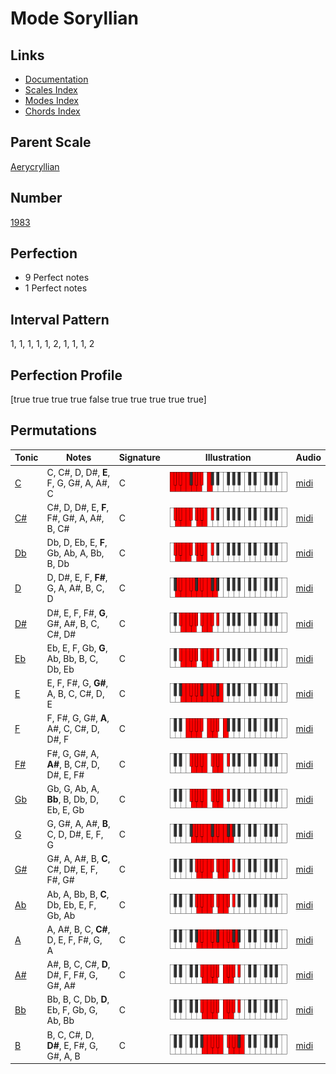 # Mode Soryllian

## Links

- [Documentation](index.md)
- [Scales Index](Scales.md)
- [Modes Index](Modes.md)
- [Chords Index](Chords.md)

## Parent Scale

[Aerycryllian](ScaleAerycryllian.md)

## Number

[1983](https://ianring.com/musictheory/scales/1983)

## Perfection

- 9 Perfect notes
- 1 Perfect notes

## Interval Pattern

1, 1, 1, 1, 1, 2, 1, 1, 1, 2

## Perfection Profile

[true true true true false true true true true true]

## Permutations

| Tonic | Notes | Signature | Illustration | Audio |
|-------|-------|-----------|--------------|-------|
| [C](ModeCNaturalSoryllian.md) | C, C#, D, D#, **E**, F, G, G#, A, A#, C | C | ![CNaturalSoryllian](ModeCNaturalSoryllian.png) | [midi](https://github.com/edipermadi/music/blob/main/docs/ModeCNaturalSoryllian.mid?raw=true) |
| [C#](ModeCSharpSoryllian.md) | C#, D, D#, E, **F**, F#, G#, A, A#, B, C# | C | ![CSharpSoryllian](ModeCSharpSoryllian.png) | [midi](https://github.com/edipermadi/music/blob/main/docs/ModeCSharpSoryllian.mid?raw=true) |
| [Db](ModeDFlatSoryllian.md) | Db, D, Eb, E, **F**, Gb, Ab, A, Bb, B, Db | C | ![DFlatSoryllian](ModeDFlatSoryllian.png) | [midi](https://github.com/edipermadi/music/blob/main/docs/ModeDFlatSoryllian.mid?raw=true) |
| [D](ModeDNaturalSoryllian.md) | D, D#, E, F, **F#**, G, A, A#, B, C, D | C | ![DNaturalSoryllian](ModeDNaturalSoryllian.png) | [midi](https://github.com/edipermadi/music/blob/main/docs/ModeDNaturalSoryllian.mid?raw=true) |
| [D#](ModeDSharpSoryllian.md) | D#, E, F, F#, **G**, G#, A#, B, C, C#, D# | C | ![DSharpSoryllian](ModeDSharpSoryllian.png) | [midi](https://github.com/edipermadi/music/blob/main/docs/ModeDSharpSoryllian.mid?raw=true) |
| [Eb](ModeEFlatSoryllian.md) | Eb, E, F, Gb, **G**, Ab, Bb, B, C, Db, Eb | C | ![EFlatSoryllian](ModeEFlatSoryllian.png) | [midi](https://github.com/edipermadi/music/blob/main/docs/ModeEFlatSoryllian.mid?raw=true) |
| [E](ModeENaturalSoryllian.md) | E, F, F#, G, **G#**, A, B, C, C#, D, E | C | ![ENaturalSoryllian](ModeENaturalSoryllian.png) | [midi](https://github.com/edipermadi/music/blob/main/docs/ModeENaturalSoryllian.mid?raw=true) |
| [F](ModeFNaturalSoryllian.md) | F, F#, G, G#, **A**, A#, C, C#, D, D#, F | C | ![FNaturalSoryllian](ModeFNaturalSoryllian.png) | [midi](https://github.com/edipermadi/music/blob/main/docs/ModeFNaturalSoryllian.mid?raw=true) |
| [F#](ModeFSharpSoryllian.md) | F#, G, G#, A, **A#**, B, C#, D, D#, E, F# | C | ![FSharpSoryllian](ModeFSharpSoryllian.png) | [midi](https://github.com/edipermadi/music/blob/main/docs/ModeFSharpSoryllian.mid?raw=true) |
| [Gb](ModeGFlatSoryllian.md) | Gb, G, Ab, A, **Bb**, B, Db, D, Eb, E, Gb | C | ![GFlatSoryllian](ModeGFlatSoryllian.png) | [midi](https://github.com/edipermadi/music/blob/main/docs/ModeGFlatSoryllian.mid?raw=true) |
| [G](ModeGNaturalSoryllian.md) | G, G#, A, A#, **B**, C, D, D#, E, F, G | C | ![GNaturalSoryllian](ModeGNaturalSoryllian.png) | [midi](https://github.com/edipermadi/music/blob/main/docs/ModeGNaturalSoryllian.mid?raw=true) |
| [G#](ModeGSharpSoryllian.md) | G#, A, A#, B, **C**, C#, D#, E, F, F#, G# | C | ![GSharpSoryllian](ModeGSharpSoryllian.png) | [midi](https://github.com/edipermadi/music/blob/main/docs/ModeGSharpSoryllian.mid?raw=true) |
| [Ab](ModeAFlatSoryllian.md) | Ab, A, Bb, B, **C**, Db, Eb, E, F, Gb, Ab | C | ![AFlatSoryllian](ModeAFlatSoryllian.png) | [midi](https://github.com/edipermadi/music/blob/main/docs/ModeAFlatSoryllian.mid?raw=true) |
| [A](ModeANaturalSoryllian.md) | A, A#, B, C, **C#**, D, E, F, F#, G, A | C | ![ANaturalSoryllian](ModeANaturalSoryllian.png) | [midi](https://github.com/edipermadi/music/blob/main/docs/ModeANaturalSoryllian.mid?raw=true) |
| [A#](ModeASharpSoryllian.md) | A#, B, C, C#, **D**, D#, F, F#, G, G#, A# | C | ![ASharpSoryllian](ModeASharpSoryllian.png) | [midi](https://github.com/edipermadi/music/blob/main/docs/ModeASharpSoryllian.mid?raw=true) |
| [Bb](ModeBFlatSoryllian.md) | Bb, B, C, Db, **D**, Eb, F, Gb, G, Ab, Bb | C | ![BFlatSoryllian](ModeBFlatSoryllian.png) | [midi](https://github.com/edipermadi/music/blob/main/docs/ModeBFlatSoryllian.mid?raw=true) |
| [B](ModeBNaturalSoryllian.md) | B, C, C#, D, **D#**, E, F#, G, G#, A, B | C | ![BNaturalSoryllian](ModeBNaturalSoryllian.png) | [midi](https://github.com/edipermadi/music/blob/main/docs/ModeBNaturalSoryllian.mid?raw=true) |
